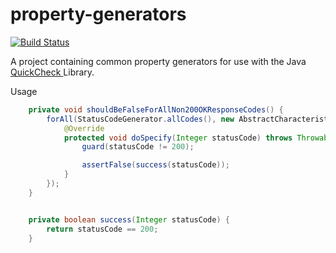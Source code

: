 # property-generators
[![Build Status](https://travis-ci.org/murphy-paul/property-generators.svg?branch=master)](https://travis-ci.org/murphy-paul/property-generators)

A project containing common property generators for use with the Java [QuickCheck ](https://bitbucket.org/blob79/quickcheck) Library.

Usage

```java
    private void shouldBeFalseForAllNon200OKResponseCodes() {
        forAll(StatusCodeGenerator.allCodes(), new AbstractCharacteristic<Integer>() {
            @Override
            protected void doSpecify(Integer statusCode) throws Throwable {
                guard(statusCode != 200);

                assertFalse(success(statusCode));
            }
        });
    }


    private boolean success(Integer statusCode) {
        return statusCode == 200;
    }
```

